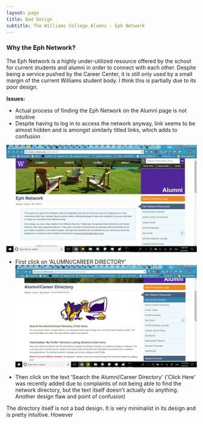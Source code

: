 ```yaml
---
layout: page
title: Bad Design
subtitle: The Williams College Alumni - Eph Network
---
```

### Why the Eph Network?
The Eph Network is a highly under-utilized resource offered by the school for current students and alumni in order to connect with each other. Despite being a service pushed by the Career Center, it is still only used by a small margin of the current Williams student body. I think this is partially due to its poor design.

 **Issues:**
  - Actual process of finding the Eph Network on the Alumni page is not intuitive
  - Despite having to log in to access the network anyway, link seems to be almost hidden and is amongst similarly titled links, which adds to confusion

![](/img/bad-design-0.png)

 - First click on 'ALUMNI/CAREER DIRECTORY'
![](/img/bad-design-2.png)

 - Then click on the text 'Search the Alumni/Career Directory' ('Click Here' was recently added due to complaints of not being able to find the network directory, but the text itself doesn't actually do anything. Another design flaw and point of confusion)

The directory itself is not a bad design. It is very minimalist in its design and is pretty intuitive. However 
